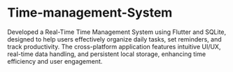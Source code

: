 # Time-management-System
Developed a Real-Time Time Management System using Flutter and SQLite, designed to help users effectively organize daily tasks, set reminders, and track productivity. The cross-platform application features intuitive UI/UX, real-time data handling, and persistent local storage, enhancing time efficiency and user engagement.
